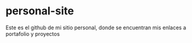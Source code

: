 # personal-site
Este es el github de mi sitio personal, donde se encuentran mis enlaces a portafolio y proyectos
